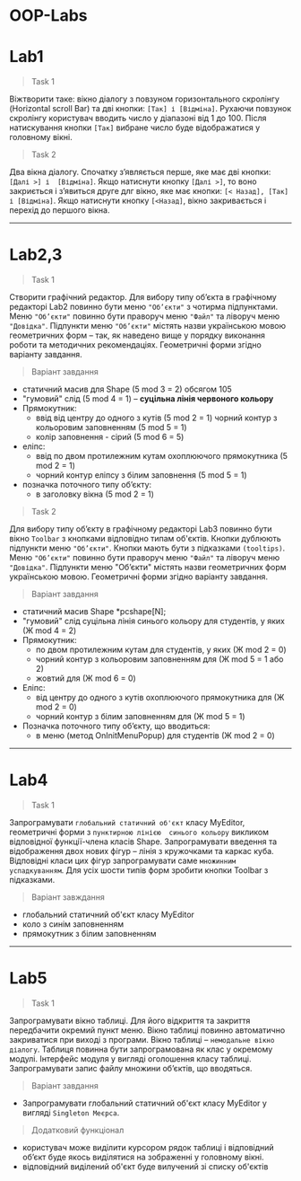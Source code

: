# OOP-Labs

# Lab1

> Task 1

Віжтворити таке: вікно діалогу з повзуном горизонтального скролінгу (Horizontal scroll Bar) та дві 
кнопки: `[Так] і [Відміна]`. Рухаючи повзунок скролінгу користувач вводить число 
у діапазоні від 1 до 100. Після натискування кнопки `[Так]` вибране число буде 
відображатися у головному вікні. 

> Task 2

Два вікна діалогу. Спочатку з’являється перше, яке має дві кнопки: `[Далі >] і 
[Відміна]`. Якщо натиснути кнопку `[Далі >]`, то воно закриється і з’явиться друге 
длг вікно, яке має кнопки: `[< Назад], [Так] і [Відміна]`. Якщо натиснути кнопку 
`[<Назад]`, вікно закривається і перехід до першого вікна.

---

# Lab2,3

> Task 1

Створити графічний редактор. Для вибору типу об’єкта в графічному редакторі Lab2 повинно бути меню `"Об’єкти"` з 
чотирма підпунктами. Меню `"Об’єкти"` повинно бути праворуч меню `"Файл"` та ліворуч 
меню `"Довідка"`. Підпункти меню `"Об’єкти"` містять назви українською мовою 
геометричних форм – так, як наведено вище у порядку виконання роботи та методичних 
рекомендаціях. Геометричні форми згідно варіанту завдання.

> Варіант завдання

- статичний масив для Shape (5 mod 3 = 2) обсягом 105 
- "гумовий" слід (5 mod 4 = 1) – **суцільна лінія червоного кольору**
- Прямокутник:
  - ввід від центру до одного з кутів (5 mod 2 = 1) чорний контур з кольоровим заповненням (5 mod 5 = 1) 
  - колір заповнення - сірий (5 mod 6 = 5) 
- еліпс: 
  - ввід по двом протилежним кутам охоплюючого прямокутника (5 mod 2 = 1) 
  - чорний контур еліпсу з білим заповнення (5 mod 5 = 1) 
- позначка поточного типу об’єкту: 
  - в заголовку вікна (5 mod 2 = 1)

> Task 2

Для вибору типу об’єкту в графічному редакторі Lab3 повинно бути вікно `Toolbar` з 
кнопками відповідно типам об'єктів. Кнопки дублюють підпункти меню `"Об’єкти"`. 
Кнопки мають бути з підказками `(tooltips)`. Меню `"Об’єкти"` повинно бути праворуч 
меню `"Файл"` та ліворуч меню `"Довідка"`. Підпункти меню "Об’єкти" містять назви 
геометричних форм українською мовою. Геометричні форми згідно варіанту завдання.

> Варіант завдання

- статичний масив Shape *pcshape[N];
- "гумовий" слід суцільна лінія синього кольору для студентів, у яких (Ж mod 4 = 2)
- Прямокутник:
  - по двом протилежним кутам для студентів, у яких (Ж mod 2 = 0)
  - чорний контур з кольоровим заповненням для (Ж mod 5 = 1 або 2)
  - жовтий для (Ж mod 6 = 0)
- Еліпс:
  - від центру до одного з кутів охоплюючого прямокутника для (Ж mod 2 = 0)
  - чорний контур з білим заповненням для (Ж mod 5 = 1)
- Позначка поточного типу об’єкту, що вводиться:
  - в меню (метод OnInitMenuPopup) для студентів (Ж mod 2 = 0)

---

# Lab4

> Task 1

Запрограмувати `глобальний статичний об'єкт` класу MyEditor, геометричні форми з `пунктирною лінією 
синього кольору` викликом відповідної функції-члена класів Shape. Запрограмувати введення та відображення 
двох нових фігур – лінія з кружочками та каркас куба. Відповідні класи цих фігур запрограмувати саме `множинним успадкуванням`.
Для усіх шости типів форм зробити кнопки Toolbar з підказками.

> Варіант завждання
- глобальний статичний об'єкт класу MyEditor
- коло з синім заповненням
- прямокутник з білим заповненням

---

# Lab5

> Task 1

Запрограмувати вікно таблиці. Для його відкриття та закриття передбачити окремий пункт меню. Вікно таблиці повинно автоматично закриватися при виході з програми. Вікно таблиці – `немодальне вікно діалогу`. Таблиця повинна бути запрограмована як клас у окремому модулі. Інтерфейс модуля у вигляді оголошення класу таблиці. Запрограмувати запис файлу множини об’єктів, що вводяться.

> Варіант завдання

- Запрограмувати глобальний статичний об'єкт класу MyEditor у вигляді `Singleton Меєрса`.

> Додатковий функціонал

- користувач може виділити курсором рядок таблиці і відповідний об’єкт буде якось виділятися на зображенні у головному вікні.
- відповідний виділений об'єкт буде вилучений зі списку об'єктів
